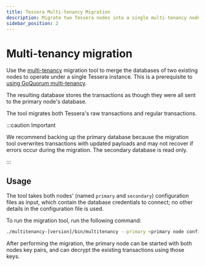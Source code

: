 ```yaml
---
title: Tessera Multi-tenancy Migration
description: Migrate two Tessera nodes into a single multi-tenancy node
sidebar_position: 2
---
```


# Multi-tenancy migration

Use the [multi-tenancy](../../Concepts/Multitenancy.md) migration tool to merge the databases of two existing nodes to operate under a single Tessera instance. This is a prerequisite to [using GoQuorum multi-tenancy](https://docs.goquorum.consensys.net/en/latest/HowTo/Use/Multitenancy/Multitenancy/).

The resulting database stores the transactions as though they were all sent to the primary node's database.

The tool migrates both Tessera's raw transactions and regular transactions.

:::caution Important

We recommend backing up the primary database because the migration tool overwrites transactions with updated payloads and may not recover if errors occur during the migration. The secondary database is read only.

:::

## Usage

The tool takes both nodes' (named `primary` and `secondary`) configuration files as input, which contain the database credentials to connect; no other details in the configuration file is used.

To run the migration tool, run the following command:

```bash
./multitenancy-[version]/bin/multitenancy --primary <primary node configuration file> --secondary <secondary node configuration file>
```

After performing the migration, the primary node can be started with both nodes key pairs, and can decrypt the existing transactions using those keys.

